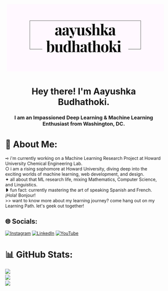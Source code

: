<img src="logo-image.png" style="padding:5px;">
<h1 align="center"> Hey there! I'm Aayushka Budhathoki. </h1>

<h3 align="center">I am an Impassioned Deep Learning & Machine Learning Enthusiast from Washington, DC.</h3>

# 💫 About Me:
➺ i'm currently working on a Machine Learning Research Project at Howard University Chemical Engineering Lab.<br> ○ i am a rising sophomore at Howard University, diving deep into the exciting worlds of machine learning, web development, and design.<br>✦ all about that ML research life, mixing Mathematics, Computer Science, and Linguistics.<br>❥ fun fact: currently mastering the art of speaking Spanish and French. ¡Hola! Bonjour!<br>>> want to know more about my learning journey? come hang out on my Learning Path. let's geek out together!


## 🌐 Socials:
[![Instagram](https://img.shields.io/badge/Instagram-%23E4405F.svg?logo=Instagram&logoColor=white)](https://instagram.com/lalmooon) [![LinkedIn](https://img.shields.io/badge/LinkedIn-%230077B5.svg?logo=linkedin&logoColor=white)](https://linkedin.com/in/https://www.linkedin.com/in/aayushka-budhathoki-5822a619b/) [![YouTube](https://img.shields.io/badge/YouTube-%23FF0000.svg?logo=YouTube&logoColor=white)](https://youtube.com/@https://www.youtube.com/@aayushkananu1894/featured) 
# 📊 GitHub Stats:
![](https://github-readme-stats.vercel.app/api?username=aayushkananu&theme=dark&hide_border=false&include_all_commits=false&count_private=false)<br/>
![](https://github-readme-streak-stats.herokuapp.com/?user=aayushkananu&theme=dark&hide_border=false)<br/>
![](https://github-readme-stats.vercel.app/api/top-langs/?username=aayushkananu&theme=dark&hide_border=false&include_all_commits=false&count_private=false&layout=compact)

